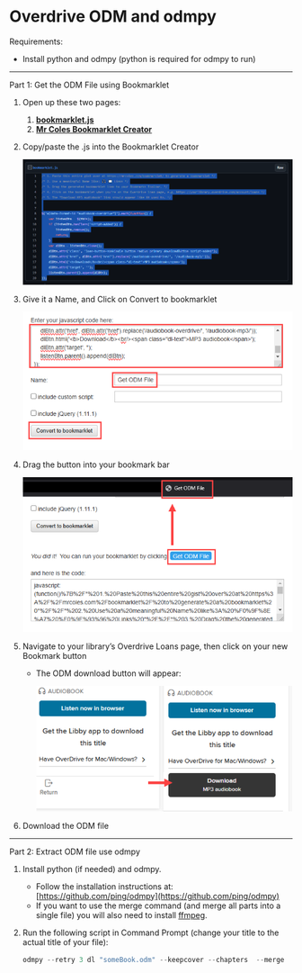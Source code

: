 # Overdrive ODM and odmpy

Requirements:

- Install python and odmpy (python is required for odmpy to run)
---

Part 1: Get the ODM File using Bookmarklet

1. Open up these two pages:
    1. [**bookmarklet.js**](https://gist.github.com/ping/b58ae66359691db1d08f929a9e57a03d)
    2. [**Mr Coles Bookmarklet Creator**](https://mrcoles.com/bookmarklet/)
2. Copy/paste the .js into the Bookmarklet Creator
    
    ![uslibodm_01.PNG](../../img/uslibodm_01.png)
    
3. Give it a Name, and Click on Convert to bookmarklet
    
    ![uslibodm_02.PNG](../../img/uslibodm_02.png)
    
4. Drag the button into your bookmark bar
    
    ![uslibodm_03.PNG](../../img/uslibodm_03.png)
    
5. Navigate to your library’s Overdrive Loans page, then click on your new Bookmark button
    - The ODM download button will appear:
        
        ![uslibodm_04.PNG](../../img/uslibodm_04.png)
        
6. Download the ODM file
---

Part 2: Extract ODM file use odmpy

1. Install python (if needed) and odmpy.
    - Follow the installation instructions at: [https://github.com/ping/odmpy](https://github.com/ping/odmpy)
    - If you want to use the merge command (and merge all parts into a single file) you will also need to install [ffmpeg](https://ffmpeg.org/download.html).
2. Run the following script in Command Prompt (change your title to the actual title of your file):
    
    ```python
    odmpy --retry 3 dl "someBook.odm" --keepcover --chapters  --merge
    ```